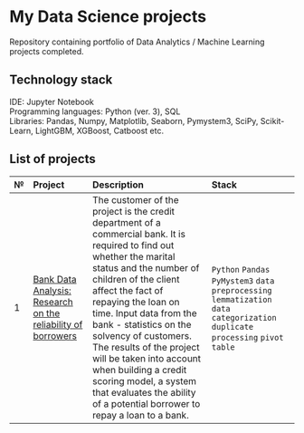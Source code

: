 # My Data Science projects

Repository containing portfolio of Data Analytics / Machine Learning projects completed.

## Technology stack
IDE: Jupyter Notebook <br>
Programming languages: Python (ver. 3), SQL <br>
Libraries: Pandas, Numpy, Matplotlib, Seaborn, Pymystem3, SciPy, Scikit-Learn, LightGBM, XGBoost, Catboost etc. <br>

## List of projects

| № | Project | Description | Stack | 
| ---------------------- | :---------------------- | :---------------------- | :---------------------- |
| 1 | [Bank Data Analysis: Research on the reliability of borrowers](Project%201_Research%20on%20the%20reliability%20of%20borrowers) | The customer of the project is the credit department of a commercial bank. It is required to find out whether the marital status and the number of children of the client affect the fact of repaying the loan on time. Input data from the bank - statistics on the solvency of customers. The results of the project will be taken into account when building a credit scoring model, a system that evaluates the ability of a potential borrower to repay a loan to a bank.| `Python` `Pandas` `PyMystem3` `data preprocessing` `lemmatization` `data categorization` `duplicate processing` `pivot table`|
